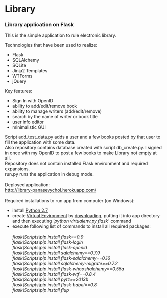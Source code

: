 Library
=======

<h3>Library application on Flask</h3>

This is the simple application to rule electronic library.

Technologies that have been used to realize:
  - Flask
  - SQLAlchemy
  - SQLite
  - Jinja2 Templates
  - WTForms
  - jQuery

Key features:
- Sign In with OpenID
- ability to add/edit/remove book
- ability to manage writers (add/edit/remove)
- search by the name of writer or book title
- user info editor
- minimalistic GUI

Script add_test_data.py adds a user and a few books posted by that user to fill the application with some data.<br>
Also repository contains database created with script db_create.py. I signed in once with my OpenID to post a few books to make Library not empty at all.<br>
Repository does not contain installed Flask environment and required expansions.<br>
run.py runs the application in debug mode.<br>
<br>
Deployed application:<br>
http://library-panasevychol.herokuapp.com/
<br><br>
Required installations to run app from computer (on Windows):
  - install <a href='www.python.org/download/'>Python 2.7</a>
  - create <a href='https://raw.githubusercontent.com/pypa/virtualenv/1.9.X/virtualenv.py'>Virtual Environment</a> by <a href='https://raw.githubusercontent.com/pypa/virtualenv/1.9.X/virtualenv.py'>downloading</a>, putting it into app directory and then executing <i>'python virtualenv.py flask'</i> command<br>
  - execute following list of commands to install all required packages:<br><br><i>
      flask\Scripts\pip install flask==0.9<br>
      flask\Scripts\pip install flask-login<br>
      flask\Scripts\pip install flask-openid<br>
      flask\Scripts\pip install sqlalchemy==0.7.9<br>
      flask\Scripts\pip install flask-sqlalchemy==0.16<br>
      flask\Scripts\pip install sqlalchemy-migrate==0.7.2<br>
      flask\Scripts\pip install flask-whooshalchemy==0.55a<br>
      flask\Scripts\pip install flask-wtf==0.8.4<br>
      flask\Scripts\pip install pytz==2013b<br>
      flask\Scripts\pip install flask-babel==0.8<br>
      flask\Scripts\pip install flup</i>
